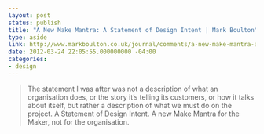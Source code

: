 ```yaml
---
layout: post
status: publish
title: "A New Make Mantra: A Statement of Design Intent | Mark Boulton"
type: aside
link: http://www.markboulton.co.uk/journal/comments/a-new-make-mantra-a-statement-of-design-intent?utm_source=rss&amp;utm_medium=rss&amp;utm_campaign=a-new-make-mantra-a-statement-of-design-intent
date: 2012-03-24 22:05:55.000000000 -04:00
categories:
- design
---
```

> The statement I was after was not a description of what an organisation does, or the story it&rsquo;s telling its customers, or how it talks about itself, but rather a description of what we must do on the project. A Statement of Design Intent. A new Make Mantra for the Maker, not for the organisation.